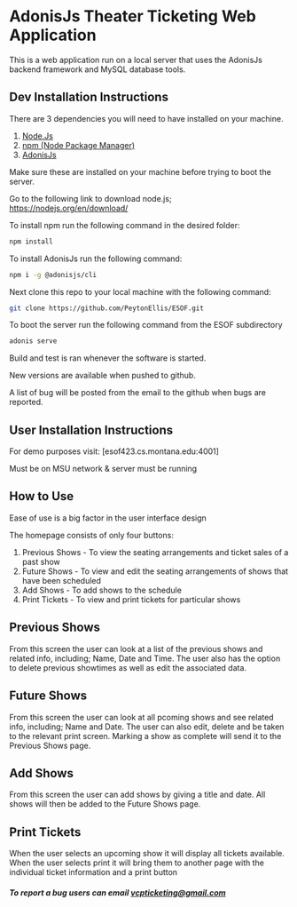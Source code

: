 # AdonisJs Theater Ticketing Web Application

This is a web application run on a local server that uses the AdonisJs backend framework and MySQL database tools.

## Dev Installation Instructions

There are 3 dependencies you will need to have installed on your machine.

1. [Node.Js](https://nodejs.org/en/download/)
2. [npm (Node Package Manager)](https://www.npmjs.com/)
3. [AdonisJs](https://adonisjs.com/)

Make sure these are installed on your machine before trying to boot the server.

Go to the following link to download node.js; https://nodejs.org/en/download/

To install npm run the following command in the desired folder:
```bash
npm install
```
To install AdonisJs run the following command:

```bash
npm i -g @adonisjs/cli
```

Next clone this repo to your local machine with the following command:

```bash
git clone https://github.com/PeytonEllis/ESOF.git
```

To boot the server run the following command from the ESOF subdirectory

```bash
adonis serve
```
Build and test is ran whenever the software is started.

New versions are available when pushed to github.

A list of bug will be posted from the email to the github when bugs are reported.


## User Installation Instructions

For demo purposes visit: [esof423.cs.montana.edu:4001]

Must be on MSU network & server must be running

## How to Use

Ease of use is a big factor in the user interface design

The homepage consists of only four buttons:

1. Previous Shows - To view the seating arrangements and ticket sales of a past show
2. Future Shows - To view and edit the seating arrangements of shows that have been scheduled
3. Add Shows - To add shows to the schedule
4. Print Tickets - To view and print tickets for particular shows

## Previous Shows
From this screen the user can look at a list of the previous shows and related info, including; Name, Date and Time.
The user also has the option to delete previous showtimes as well as edit the associated data.

## Future Shows
From this screen the user can look at all pcoming shows and see related info, including; Name and Date.
The user can also edit, delete and be taken to the relevant print screen.
Marking a show as complete will send it to the Previous Shows page. 

## Add Shows
From this screen the user can add shows by giving a title and date. All shows will then be added to the Future Shows page. 

## Print Tickets
When the user selects an upcoming show it will display all tickets available. When the user selects print it will bring them to another page with the individual ticket information and a print button
##### To report a bug users can email vcpticketing@gmail.com

